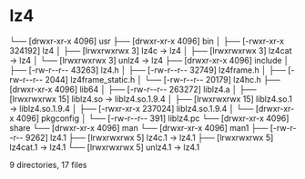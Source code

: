 # lz4
└── [drwxr-xr-x        4096]  usr
    ├── [drwxr-xr-x        4096]  bin
    │   ├── [-rwxr-xr-x      324192]  lz4
    │   ├── [lrwxrwxrwx           3]  lz4c -> lz4
    │   ├── [lrwxrwxrwx           3]  lz4cat -> lz4
    │   └── [lrwxrwxrwx           3]  unlz4 -> lz4
    ├── [drwxr-xr-x        4096]  include
    │   ├── [-rw-r--r--       43263]  lz4.h
    │   ├── [-rw-r--r--       32749]  lz4frame.h
    │   ├── [-rw-r--r--        2044]  lz4frame_static.h
    │   └── [-rw-r--r--       20179]  lz4hc.h
    ├── [drwxr-xr-x        4096]  lib64
    │   ├── [-rw-r--r--      263272]  liblz4.a
    │   ├── [lrwxrwxrwx          15]  liblz4.so -> liblz4.so.1.9.4
    │   ├── [lrwxrwxrwx          15]  liblz4.so.1 -> liblz4.so.1.9.4
    │   ├── [-rwxr-xr-x      237024]  liblz4.so.1.9.4
    │   └── [drwxr-xr-x        4096]  pkgconfig
    │       └── [-rw-r--r--         391]  liblz4.pc
    └── [drwxr-xr-x        4096]  share
        └── [drwxr-xr-x        4096]  man
            └── [drwxr-xr-x        4096]  man1
                ├── [-rw-r--r--        9262]  lz4.1
                ├── [lrwxrwxrwx           5]  lz4c.1 -> lz4.1
                ├── [lrwxrwxrwx           5]  lz4cat.1 -> lz4.1
                └── [lrwxrwxrwx           5]  unlz4.1 -> lz4.1

9 directories, 17 files
```